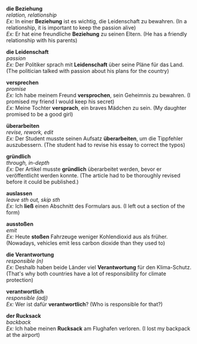 **die Beziehung**  
*relation, relationship*  
*Ex:* In einer **Beziehung** ist es wichtig, die Leidenschaft zu bewahren. (In a relationship, it is important to keep the passion alive)  
*Ex:* Er hat eine freundliche **Beziehung** zu seinen Eltern. (He has a friendly relationship with his parents)  

**die Leidenschaft**  
*passion*  
*Ex:* Der Politiker sprach mit **Leidenschaft** über seine Pläne für das Land. (The politician talked with passion about his plans for the country)  

**versprechen**  
*promise*  
*Ex:* Ich habe meinem Freund **versprochen**, sein Geheimnis zu bewahren. (I promised my friend I would keep his secret)  
*Ex:* Meine Tochter **versprach**, ein braves Mädchen zu sein. (My daughter promised to be a good girl)  

**überarbeiten**  
*revise, rework, edit*  
*Ex:* Der Student musste seinen Aufsatz **überarbeiten**, um die Tippfehler auszubessern. (The student had to revise his essay to correct the typos)

**gründlich**  
*through, in-depth*  
*Ex:* Der Artikel musste **gründlich** überarbeitet werden, bevor er veröffentlicht werden konnte. (The article had to be thoroughly revised before it could be published.)  

**auslassen**  
*leave sth out, skip sth*  
*Ex:* Ich **ließ** einen Abschnitt des Formulars aus. (I left out a section of the form)

**ausstoßen**  
*emit*  
*Ex:* Heute **stoßen** Fahrzeuge weniger Kohlendioxid aus als früher. (Nowadays, vehicles emit less carbon dioxide than they used to)  

**die Verantwortung**  
*responsible (n)*  
*Ex:* Deshalb haben beide Länder viel **Verantwortung** für den Klima-Schutz. (That's why both countries have a lot of responsibility for climate protection)  

**verantwortlich**  
*responsible (adj)*  
*Ex:* Wer ist dafür **verantwortlich**? (Who is responsible for that?)

**der Rucksack**  
*backback*  
*Ex:* Ich habe meinen **Rucksack** am Flughafen verloren. (I lost my backpack at the airport)